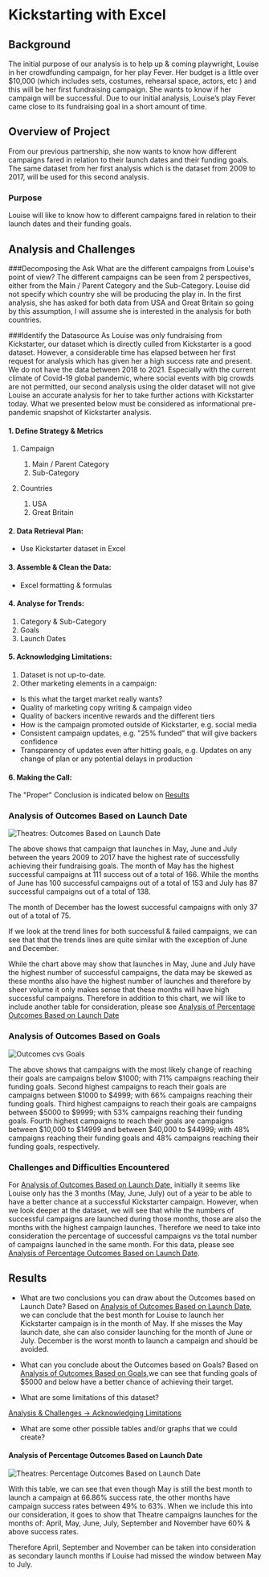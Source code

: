 # Kickstarting with Excel

## Background
The initial purpose of our analysis is to help up & coming playwright, Louise in her crowdfunding campaign, for her play Fever.
Her budget is a little over $10,000 (which includes sets, costumes, rehearsal space, actors, etc ) and this will be her first fundraising campaign. She wants to know if her campaign will be successful.
Due to our initial analysis, Louise’s play Fever came close to its fundraising goal in a short amount of time.

## Overview of Project
From our previous partnership, she now wants to know how different campaigns fared in relation to their launch dates and their funding goals.
The same dataset from her first analysis which is the dataset from 2009 to 2017, will be used for this second analysis.

### Purpose
Louise will like to know how to different campaigns fared in relation to their launch dates and their funding goals.

## Analysis and Challenges

###Decomposing the Ask
What are the different campaigns from Louise's point of view?
The different campaigns can be seen from 2 perspectives, either from the Main / Parent Category and the Sub-Category.
Louise did not specify which country she will be producing the play in. In the first analysis, she has asked for both data from USA and Great Britain so going by this assumption, I will assume she is interested in the analysis for both countries.

###Identify the Datasource
As Louise was only fundraising from Kickstarter, our dataset which is directly culled from Kickstarter is a good dataset. However, a considerable time has elapsed between her first request for analysis which has given her a high success rate and present.
We do not have the data between 2018 to 2021. Especially with the current climate of Covid-19 global pandemic, where social events with big crowds are not permitted, our second analysis using the older dataset will not give Louise an accurate analysis for her to take further actions with Kickstarter today. What we presented below must be considered as informational pre-pandemic snapshot of Kickstarter analysis.

#### 1. Define Strategy & Metrics
1. Campaign
    1. Main / Parent Category
    1. Sub-Category

1. Countries
    1. USA
    1. Great Britain


#### 2. Data Retrieval Plan:
* Use Kickstarter dataset in Excel


#### 3. Assemble & Clean the Data:
* Excel formatting & formulas


#### 4. Analyse for Trends:
1. Category & Sub-Category
1. Goals
1. Launch Dates


#### 5. Acknowledging Limitations:
1. Dataset is not up-to-date.
1. Other marketing elements in a campaign:
  * Is this what the target market really wants?
  * Quality of marketing copy writing & campaign video
  * Quality of backers incentive rewards and the different tiers
  * How is the campaign promoted outside of Kickstarter, e.g. social media
  * Consistent campaign updates, e.g. "25% funded" that will give backers confidence
  * Transparency of updates even after hitting goals, e.g. Updates on any change of plan or any potential delays in production

#### 6. Making the Call:
The "Proper" Conclusion is indicated below on [Results](#results)

### Analysis of Outcomes Based on Launch Date

![Theatres: Outcomes Based on Launch Date](resources/Theater_Outcomes_vs_Launch.png)

The above shows that campaign that launches in May, June and July  between the years 2009 to 2017 have the highest rate of successfully achieving their fundraising goals.
The month of May has the highest successful campaigns at 111 success out of a total of 166.
While the months of June has 100 successful campaigns out of a total of 153 and July has 87 successful campaigns out of a total of 138.

The month of December has the lowest successful campaigns with only 37 out of a total of 75.

If we look at the trend lines for both successful & failed campaigns, we can see that that the trends lines are quite similar with the exception of June and December.  

While the chart above may show that launches in May, June and July have the highest number of successful campaigns, the data may be skewed as these months also have the highest number of launches and therefore by sheer volume it only makes sense that these months will have high successful campaigns. Therefore in addition to this chart, we will like to include another table for consideration, please see [Analysis of Percentage Outcomes Based on Launch Date](#analysis-of-percentage-outcomes-based-on-launch-date)


### Analysis of Outcomes Based on Goals
![Outcomes cvs Goals](resources/Outcomes_vs_Goals.png)

The above shows that campaigns with the most likely change of reaching their goals are campaigns below $1000; with 71% campaigns reaching their funding goals.
Second highest campaigns to reach their goals are campaigns between $1000 to $4999; with 66% campaigns reaching their funding goals.
Third highest campaigns to reach their goals are campaigns between $5000 to $9999; with 53% campaigns reaching their funding goals.
Fourth highest campaigns to reach their goals are campaigns between $10,000 to $14999 and between $40,000 to $44999; with 48% campaigns reaching their funding goals and 48% campaigns reaching their funding goals, respectively.


### Challenges and Difficulties Encountered

For [Analysis of Outcomes Based on Launch Date](#analysis-of-outcomes-based-on-launch-date), initially it seems like Louise only has the 3 months (May, June, July) out of a year to be able to have a better chance at a successful Kickstarter campaign. However, when we look deeper at the dataset, we will see that while the numbers of successful campaigns are launched during those months, those are also the months with the highest campaign launches. Therefore we need to take into consideration the percentage of successful campaigns vs the total number of campaigns launched in the same month. For this data, please see [Analysis of Percentage Outcomes Based on Launch Date](#analysis-of-percentage-outcomes-based-on-launch-date).



## Results

- What are two conclusions you can draw about the Outcomes based on Launch Date?
Based on [Analysis of Outcomes Based on Launch Date](#analysis-of-outcomes-based-on-launch-date), we can conclude that the best month for Louise to launch her Kickstarter campaign is in the month of May. If she misses the May launch date, she can also consider launching for the month of June or July.
December is the worst month to launch a campaign and should be avoided.

- What can you conclude about the Outcomes based on Goals?
Based on [Analysis of Outcomes Based on Goals](#analysis-of-outcomes-based-on-goals),we can see that funding goals of $5000 and below have a better chance of achieving their target.


- What are some limitations of this dataset?

[Analysis & Challenges -> Acknowledging Limitations](#5-acknowledging-limitations)

- What are some other possible tables and/or graphs that we could create?

#### Analysis of Percentage Outcomes Based on Launch Date
![Theatres: Percentage Outcomes Based on Launch Date](resources/Pct_Theater_Outcomes_vs_Launch.png)

With this table, we can see that even though May is still the best month to launch a campaign at 66.86% success rate, the other months have campaign success rates between 49% to 63%.
When we include this into our consideration, it goes to show that Theatre campaigns launches for the months of:
April, May, June, July, September and November have 60% & above success rates.

Therefore April, September and November can be taken into consideration as secondary launch months if Louise had missed the window between May to July.
